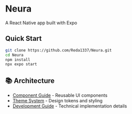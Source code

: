 # Neura 

A React Native app built with Expo
## Quick Start

```bash
git clone https://github.com/Reda1337/Neura.git
cd Neura
npm install
npx expo start
```

## 📚 Architecture

- [Component Guide](./docs/COMPONENTS.md) - Reusable UI components
- [Theme System](./docs/THEME.md) - Design tokens and styling
- [Development Guide](./DESIGN_SYSTEM.md) - Technical implementation details